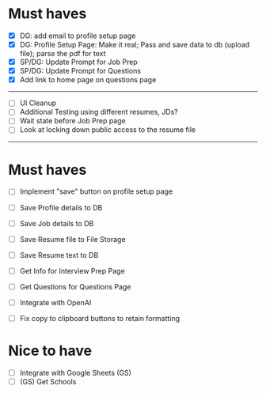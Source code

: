 # Must haves
- [x] DG: add email to profile setup page
- [x] DG: Profile Setup Page: Make it real; Pass and save data to db (upload file); parse the pdf for text
- [x] SP/DG: Update Prompt for Job Prep
- [x] SP/DG: Update Prompt for Questions
- [x] Add link to home page on questions page
---
- [ ] UI Cleanup
- [ ] Additional Testing using different resumes, JDs?
- [ ] Wait state before Job Prep page
- [ ] Look at locking down public access to the resume file
---
# Must haves
- [ ] Implement "save" button on profile setup page
- [ ] Save Profile details to DB
- [ ] Save Job details to DB
- [ ] Save Resume file to File Storage
- [ ] Save Resume text to DB

- [ ] Get Info for Interview Prep Page
- [ ] Get Questions for Questions Page
- [ ] Integrate with OpenAI
- [ ] Fix copy to clipboard buttons to retain formatting

# Nice to have
- [ ] Integrate with Google Sheets (GS)
- [ ] (GS) Get Schools